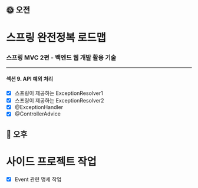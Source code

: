 ## :sun_with_face: 오전

# 스프링 완전정복 로드맵
### 스프링 MVC 2편 - 백엔드 웹 개발 활용 기술
--- ---
#### 섹션 9. API 예외 처리

- [x] 스프링이 제공하는 ExceptionResolver1
- [x] 스프링이 제공하는 ExceptionResolver2
- [x] @ExceptionHandler
- [x] @ControllerAdvice

## :full_moon_with_face: 오후

# 사이드 프로젝트 작업

- [x] Event 관련 명세 작업